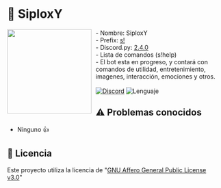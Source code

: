 # 🤖 SiploxY

<img width="197" height="197" align="left" style="float: left; margin: 0 10px 10px 0;" src="https://i.imgur.com/JfTHps9.jpeg?size=2048"> - Nombre: SiploxY <br/> - Prefix: [s!](https://github.com/SiploxT/SiploxY/blob/main/config.json) <br/> - Discord.py: [2.4.0](https://discordpy.readthedocs.io/en/latest/whats_new.html) <br/> - Lista de comandos (s!help) <br/> - El bot esta en progreso, y contará con comandos de utilidad, entretenimiento, imagenes, interacción, emociones y otros.
<br/><br/>
[![Discord](https://img.shields.io/badge/Discord-5865F2?style=for-the-badge&logo=discord&logoColor=white)](https://discord.com/)
![Lenguaje](https://img.shields.io/badge/python-3670A0?style=for-the-badge&logo=python&logoColor=ffdd54)

## ⚠ Problemas conocidos

- Ninguno 👍

## 📜 Licencia
Este proyecto utiliza la licencia de "[GNU Affero General Public License v3.0](https://github.com/SiploxT/SiploxY/blob/main/LICENSE)"
